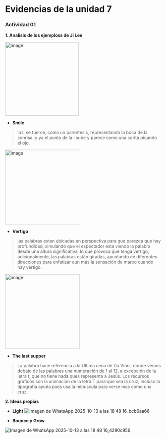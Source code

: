 # Evidencias de la unidad 7

### Actividad 01

**1. Analisis de los ejemploss de Ji Lee**


<img width="237" height="238" alt="image" src="https://github.com/user-attachments/assets/00241270-cfbf-41bc-935f-2bcb11c9fe15" />  


* **Smile**

> la L se tuerce, como un parentesis, representando la boca de la sonrisa, y ya el punto de la i sube y parece como una carita picando el ojo. 

<img width="242" height="241" alt="image" src="https://github.com/user-attachments/assets/53721f73-89f3-43da-b1b7-54fbe1a29813" />


* **Vertigo**
  
 > las palabras estan ubicadas en perspectiva para que parezca que hay profundidad, simulando que el espectador esta viendo la palabra desde una altura significativa, lo que provoca que tenga vertigo, adicionalmente, las palabras están giradas, apuntando en diferentes direcciones para enfatizar aun más la sensación de mareo cuando hay vertigo. 

<img width="240" height="242" alt="image" src="https://github.com/user-attachments/assets/1f400ac6-0233-4725-b482-5cc12d768028" />



* **The last supper**

> La palabra hace referencia a la Ultima cena de Da Vinci, donde vemos debajo de las palabras una numeración de 1 al 12, a excepción de la letra t, que no tiene nada pues representa a Jesús. Los recursos graficos son la animación de la letra T para que sea la cruz, incluso la tipografia ayuda pues usa la minuscula para verse mas como una cruz. 

**2. Ideas propias**

* **Light**
![Imagen de WhatsApp 2025-10-13 a las 18 48 16_bcb6aa66](https://github.com/user-attachments/assets/310d79a4-59a6-4987-b07d-f30ed7f0c01c)

* **Bounce y Grow**

![Imagen de WhatsApp 2025-10-13 a las 18 48 16_4290c956](https://github.com/user-attachments/assets/f529e9ef-8016-403f-97cc-7cdc671c02ca)
